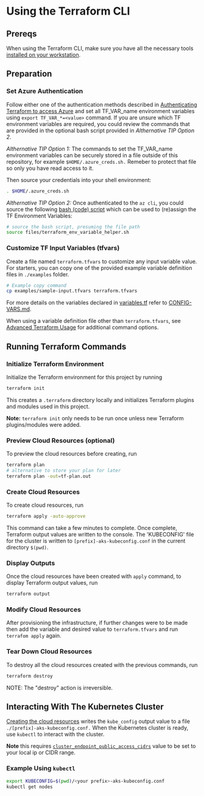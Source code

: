 # Using the Terraform CLI

## Prereqs
When using the Terraform CLI, make sure you have all the necessary tools [installed on your workstation](../../README.md#terraform).

## Preparation

### Set Azure Authentication

Follow either one of the authentication methods described in [Authenticating Terraform to access Azure](./TerraformAzureAuthentication.md) and set all TF_VAR_name environment variables using `export TF_VAR_*=<value>` command.  If you are unsure which TF environment variables are required, you could review the commands that are provided in the optional bash script provided in *Althernative TIP Option 2*.

*Althernative TIP Option 1:*  The commands to set the TF_VAR_name environment variables can be securely stored in a file outside of this repository, for example `$HOME/.azure_creds.sh.` Remeber to protect that file so only you have read access to it.

Then source your credentials into your shell environment:

```bash
. $HOME/.azure_creds.sh
```

*Althernative TIP Option 2:*  Once authenticated to the `az cli`, you could source the following [bash (code) script](../../files/terraform_env_variable_helper.sh) which can be used to (re)assign the TF Environment Variables:

```bash
# source the bash script, presuming the file path
source files/terraform_env_variable_helper.sh
```



### Customize TF Input Variables (tfvars)

Create a file named `terraform.tfvars` to customize any input variable value. For starters, you can copy one of the provided example variable definition files in `./examples` folder. 

```bash
# Example copy command
cp examples/sample-input.tfvars terraform.tfvars
```

For more details on the variables declared in [variables.tf](variables.tf) refer to [CONFIG-VARS.md](docs/CONFIG-VARS.md).

When using a variable definition file other than `terraform.tfvars`, see [Advanced Terraform Usage](docs/user/AdvancedTerraformUsage.md) for additional command options.

## Running Terraform Commands

### Initialize Terraform Environment

Initialize the Terraform environment for this project by running

```bash
terraform init
```

This creates a `.terraform` directory locally and initializes Terraform plugins and modules used in this project.

**Note:** `terraform init` only needs to be run once unless new Terraform plugins/modules were added.

### Preview Cloud Resources (optional)

To preview the cloud resources before creating, run

```bash
terraform plan
# alternative to store your plan for later
terraform plan -out=tf-plan.out 
```
### Create Cloud Resources

To create cloud resources, run

```bash
terraform apply -auto-approve
```

This command can take a few minutes to complete. Once complete, Terraform output values are written to the console. The 'KUBECONFIG' file for the cluster is written to `[prefix]-aks-kubeconfig.conf` in the current directory `$(pwd)`.

### Display Outputs

Once the cloud resources have been created with `apply` command, to display Terraform output values, run 

```bash
terraform output
```

### Modify Cloud Resources

After provisioning the infrastructure, if further changes were to be made then add the variable and desired value to `terraform.tfvars` and run `terrafom apply` again.


### Tear Down Cloud Resources

To destroy all the cloud resources created with the previous commands, run

```bash
terraform destroy
```
NOTE: The "destroy" action is irreversible.

## Interacting With The Kubernetes Cluster

[Creating the cloud resources](#create-cloud-resources) writes the `kube_config` output value to a file `./[prefix]-aks-kubeconfig.conf.` When the Kubernetes cluster is ready, use `kubectl` to interact with the cluster.

**Note** this requires [`cluster_endpoint_public_access_cidrs`](../CONFIG-VARS.md#admin-access) value to be set to your local ip or CIDR range.

### Example Using `kubectl` 

```bash
export KUBECONFIG=$(pwd)/<your prefix>-aks-kubeconfig.conf
kubectl get nodes
```
